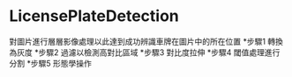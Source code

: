 # LicensePlateDetection
 對圖片進行層層影像處理以此達到成功辨識車牌在圖片中的所在位置
 *步驟1 轉換為灰度
 *步驟2 過濾以檢測高對比區域
 *步驟3 對比度拉伸
 *步驟4 閾值處理進行分割
 *步驟5 形態學操作
